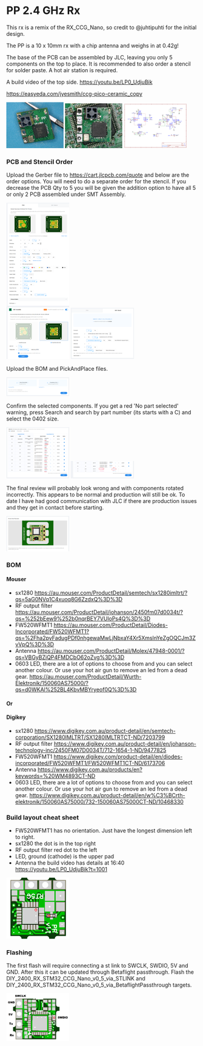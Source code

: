 # PP 2.4 GHz Rx

This rx is a remix of the RX_CCG_Nano, so credit to @juhtipuhti for the initial design.

The PP is a 10 x 10mm rx with a chip antenna and weighs in at 0.42g!

The base of the PCB can be assembled by JLC, leaving you only 5 components on the top to place.  It is recommended to also order a stencil for solder paste.  A hot air station is required.

A build video of the top side. https://youtu.be/LP0_UdjuBik

https://easyeda.com/jyesmith/ccg-pico-ceramic_copy

<img src="img/1.png" width="30%"> <img src="img/2.png" width="30%"> <img src="img/Schematic.png" width="33%">

### PCB and Stencil Order

Upload the Gerber file to https://cart.jlcpcb.com/quote and below are the order options.  You will need to do a separate order for the stencil.  If you decrease the PCB Qty to 5 you will be given the addition option to have all 5 or only 2 PCB assembled under SMT Assembly.

<img src="img/smtorder.png" width="33%"> <img src="img/stencilorder.png" width="33%">

Upload the BOM and PickAndPlace files.

<img src="img/bomandpnp.png" width="33%">

Confirm the selected components.  If you get a red 'No part selected' warning, press Search and search by part number (its starts with a C) and select the 0402 size.

<img src="img/selectparts.png" width="33%"> <img src="img/nopartselected.png" width="33%">

The final review will probably look wrong and with components rotated incorrectly.  This appears to be normal and production will still be ok.  To date I have had good communication with JLC if there are production issues and they get in contact before starting.

<img src="img/review.png" width="33%">

### BOM

#### Mouser
- sx1280 https://au.mouser.com/ProductDetail/semtech/sx1280imltrt/?qs=5aG0NVq1C4xuoq8G6ZzdxQ%3D%3D
- RF output filter https://au.mouser.com/ProductDetail/johanson/2450fm07d0034t/?qs=%252bEew9%252b0nqrBEY7VUloPs4Q%3D%3D
- FW520WFMT1 https://au.mouser.com/ProductDetail/Diodes-Incorporated/FW520WFMT1?qs=%2Fha2pyFadugPDf0nhgewaMwLjNbxaY4Xr5XmslnYeZgOQCJm3ZvVpQ%3D%3D
- Antenna https://au.mouser.com/ProductDetail/Molex/47948-0001/?qs=VBGyBZiQP4FMDCbO62oZvg%3D%3D
- 0603 LED, there are a lot of options to choose from and you can select another colour.  Or use your hot air gun to remove an led from a dead gear. https://au.mouser.com/ProductDetail/Wurth-Elektronik/150060AS75000/?qs=d0WKAl%252BL4KbvMBYryeof0Q%3D%3D

#### Or

#### Digikey
- sx1280 https://www.digikey.com.au/product-detail/en/semtech-corporation/SX1280IMLTRT/SX1280IMLTRTCT-ND/7203799
- RF output filter https://www.digikey.com.au/product-detail/en/johanson-technology-inc/2450FM07D0034T/712-1654-1-ND/9477825
- FW520WFMT1 https://www.digikey.com/product-detail/en/diodes-incorporated/FW520WFMT1/FW520WFMT1CT-ND/6173706
- Antenna https://www.digikey.com.au/products/en?keywords=%20WM4893CT-ND
- 0603 LED, there are a lot of options to choose from and you can select another colour.  Or use your hot air gun to remove an led from a dead gear. https://www.digikey.com.au/product-detail/en/w%C3%BCrth-elektronik/150060AS75000/732-150060AS75000CT-ND/10468330

### Build layout cheat sheet

- FW520WFMT1 has no orientation.  Just have the longest dimension left to right.
- sx1280 the dot is in the top right
- RF output filter red dot to the left
- LED, ground (cathode) is the upper pad
- Antenna the build video has details at 16:40 https://youtu.be/LP0_UdjuBik?t=1001

<img src="img/cheatsheet.png" width="33%">

### Flashing

The first flash will require connecting a st link to SWCLK, SWDIO, 5V and GND.  After this it can be updated through Betaflight passthrough.  Flash the DIY_2400_RX_STM32_CCG_Nano_v0_5_via_STLINK and DIY_2400_RX_STM32_CCG_Nano_v0_5_via_BetaflightPassthrough targets.

<img src="img/flashing.png" width="33%">
